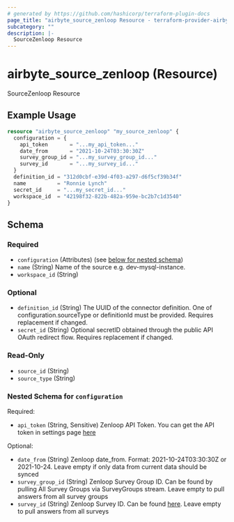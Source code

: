 ```yaml
---
# generated by https://github.com/hashicorp/terraform-plugin-docs
page_title: "airbyte_source_zenloop Resource - terraform-provider-airbyte"
subcategory: ""
description: |-
  SourceZenloop Resource
---
```


# airbyte_source_zenloop (Resource)

SourceZenloop Resource

## Example Usage

```terraform
resource "airbyte_source_zenloop" "my_source_zenloop" {
  configuration = {
    api_token       = "...my_api_token..."
    date_from       = "2021-10-24T03:30:30Z"
    survey_group_id = "...my_survey_group_id..."
    survey_id       = "...my_survey_id..."
  }
  definition_id = "312d0cbf-e39d-4f03-a297-d6f5cf39b34f"
  name          = "Ronnie Lynch"
  secret_id     = "...my_secret_id..."
  workspace_id  = "42198f32-822b-482a-959e-bc2b7c1d3540"
}
```

<!-- schema generated by tfplugindocs -->
## Schema

### Required

- `configuration` (Attributes) (see [below for nested schema](#nestedatt--configuration))
- `name` (String) Name of the source e.g. dev-mysql-instance.
- `workspace_id` (String)

### Optional

- `definition_id` (String) The UUID of the connector definition. One of configuration.sourceType or definitionId must be provided. Requires replacement if changed.
- `secret_id` (String) Optional secretID obtained through the public API OAuth redirect flow. Requires replacement if changed.

### Read-Only

- `source_id` (String)
- `source_type` (String)

<a id="nestedatt--configuration"></a>
### Nested Schema for `configuration`

Required:

- `api_token` (String, Sensitive) Zenloop API Token. You can get the API token in settings page <a href="https://app.zenloop.com/settings/api">here</a>

Optional:

- `date_from` (String) Zenloop date_from. Format: 2021-10-24T03:30:30Z or 2021-10-24. Leave empty if only data from current data should be synced
- `survey_group_id` (String) Zenloop Survey Group ID. Can be found by pulling All Survey Groups via SurveyGroups stream. Leave empty to pull answers from all survey groups
- `survey_id` (String) Zenloop Survey ID. Can be found <a href="https://app.zenloop.com/settings/api">here</a>. Leave empty to pull answers from all surveys



